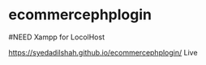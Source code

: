 # ecommercephplogin

#NEED Xampp for LocolHost



https://syedadilshah.github.io/ecommercephplogin/ Live
